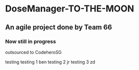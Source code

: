 # DoseManager-TO-THE-MOON

## An agile project done by Team 66

### Now still in progress

outsourced to CodeheroSG

testing
testing 1 ben
testing 2 jr
testing 3 zd